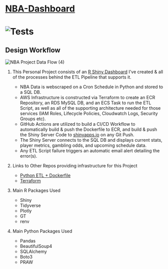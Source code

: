 # [NBA-Dashboard](https://jyablonski.shinyapps.io/nbadashboard)

# ![Tests](https://github.com/jyablonski/NBA-Dashboard/actions/workflows/deploy.yml/badge.svg)

## Design Workflow

![NBA Project Data Flow (4)](https://user-images.githubusercontent.com/16946556/133896282-f240f145-400e-456d-aec3-4596148eee62.jpg)

1. This Personal Project consists of an [R Shiny Dashboard](https://jyablonski.shinyapps.io/nbadashboard) I've created & all of the processes behind the ETL Pipeline that supports it.
    * NBA Data is webscraped on a Cron Schedule in Python and stored to a SQL DB.
    * AWS Infrastructure is constructed via Terraform to create an ECR Repository, an RDS MySQL DB, and an ECS Task to run the ETL Script, as well as all of the supporting architecture needed for those services (IAM Roles, Lifecycle Policies, Cloudwatch Logs, Security Groups etc).
    * GitHub Actions are utilized to build a CI/CD Workflow to automatically build & push the Dockerfile to ECR, and build & push the Shiny Server Code to [shinyapps.io](https://www.shinyapps.io/) on any Git Push.
    * The Shiny Server connects to the SQL DB and displays current stats, player metrics, gambling odds, and upcoming schedule data.
    * Any ETL Script failure triggers an automatic email alert detailing the error(s).

2. Links to Other Repos providing infrastructure for this Project
    * [Python ETL + Dockerfile](https://github.com/jyablonski/python_docker)
    * [Terraform](https://github.com/jyablonski/aws_terraform/tree/master/prod)

3. Main R Packages Used
    * Shiny
    * Tidyverse
    * Plotly
    * GT
    * renv

4. Main Python Packages Used
    * Pandas
    * BeautifulSoup4
    * SQLAlchemy
    * Boto3
    * PRAW

